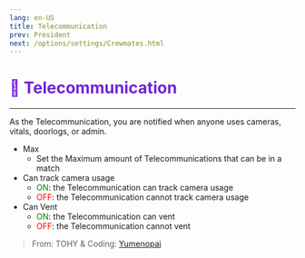 ```yaml
---
lang: en-US
title: Telecommunication
prev: President
next: /options/settings/Crewmates.html
---
```


# <font color="#7223da">📡 Telecommunication</font> <Badge text="Power" type="tip" vertical="middle"/>
---

As the Telecommunication, you are notified when anyone uses cameras, vitals, doorlogs, or admin.
* Max
  * Set the Maximum amount of Telecommunications that can be in a match
* Can track camera usage
  * <font color=green>ON</font>: the Telecommunication can track camera usage
  * <font color=red>OFF</font>: the Telecommunication cannot track camera usage
* Can Vent
  * <font color=green>ON</font>: the Telecommunication can vent
  * <font color=red>OFF</font>: the Telecommunication cannot vent

> From: TOHY & Coding: [Yumenopai](https://github.com/Yumenopai)